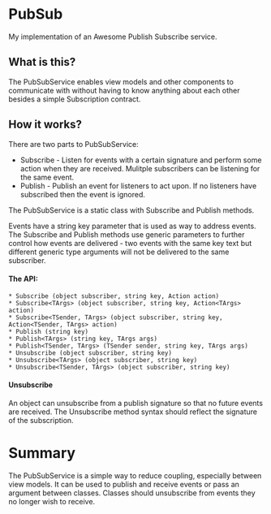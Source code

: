 # PubSub
My implementation of an Awesome Publish Subscribe service.

## What is this?
The PubSubService enables view models and other components to communicate with without having to know anything about each other besides a simple Subscription contract.

## How it works?
There are two parts to PubSubService:
* Subscribe - Listen for events with a certain signature and perform some action when they are received. Mulitple subscribers can be listening for the same event.
* Publish - Publish an event for listeners to act upon. If no listeners have subscribed then the event is ignored.

The PubSubService is a static class with Subscribe and Publish methods.

Events have a string key parameter that is used as way to address events. The Subscribe and Publish methods use generic parameters to further control how events are delivered - two events with the same key text but different generic type arguments will not be delivered to the same subscriber.

#### The API:
```cshapr
* Subscribe (object subscriber, string key, Action action)
* Subscribe<TArgs> (object subscriber, string key, Action<TArgs> action)
* Subscribe<TSender, TArgs> (object subscriber, string key, Action<TSender, TArgs> action)
* Publish (string key)
* Publish<TArgs> (string key, TArgs args)
* Publish<TSender, TArgs> (TSender sender, string key, TArgs args)
* Unsubscribe (object subscriber, string key)
* Unsubscribe<TArgs> (object subscriber, string key)
* Unsubscribe<TSender, TArgs> (object subscriber, string key)
```
#### Unsubscribe
An object can unsubscribe from a publish signature so that no future events are received. The Unsubscribe method syntax should reflect the signature of the subscription.

# Summary
The PubSubService is a simple way to reduce coupling, especially between view models. It can be used to publish and receive events or pass an argument between classes. Classes should unsubscribe from events they no longer wish to receive.

